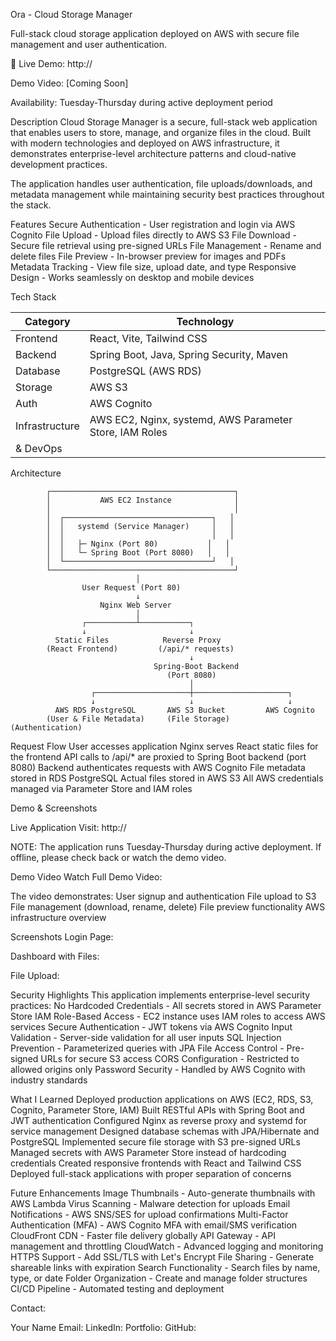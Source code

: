 Ora - Cloud Storage Manager

Full-stack cloud storage application deployed on AWS with secure file management and user authentication.

🔗 Live Demo: http://

Demo Video: [Coming Soon]

Availability: Tuesday-Thursday during active deployment period

Description
Cloud Storage Manager is a secure, full-stack web application that enables users to store, manage, and organize files in the cloud. Built with modern technologies and deployed on AWS infrastructure, it demonstrates enterprise-level architecture patterns and cloud-native development practices.

The application handles user authentication, file uploads/downloads, and metadata management while maintaining security best practices throughout the stack.

Features
    Secure Authentication - User registration and login via AWS Cognito
    File Upload - Upload files directly to AWS S3
    File Download - Secure file retrieval using pre-signed URLs
    File Management - Rename and delete files
    File Preview - In-browser preview for images and PDFs
    Metadata Tracking - View file size, upload date, and type
    Responsive Design - Works seamlessly on desktop and mobile devices

Tech Stack

| Category        |         Technology |
|-----------------|--------------------|
| Frontend        | React, Vite, Tailwind CSS |
| Backend         | Spring Boot, Java, Spring Security, Maven |
| Database        | PostgreSQL (AWS RDS) |
| Storage         | AWS S3 |
| Auth            | AWS Cognito |
| Infrastructure  | AWS EC2, Nginx, systemd, AWS Parameter Store, IAM Roles |
| & DevOps 

Architecture

            ┌─────────────────────────────────────────┐
            │           AWS EC2 Instance              │
            │                                         │
            │  ┌─────────────────────────────────┐   │
            │  │   systemd (Service Manager)     │   │
            │  │                                 │   │
            │  │   ├─ Nginx (Port 80)           │   │
            │  │   └─ Spring Boot (Port 8080)   │   │
            │  └─────────────────────────────────┘   │
            └─────────────────────────────────────────┘
                                │
                    User Request (Port 80)
                                ↓
                        Nginx Web Server
                                │
                    ┌───────────┴───────────┐
                    ↓                       ↓
              Static Files            Reverse Proxy
            (React Frontend)         (/api/* requests)
                                            ↓
                                    Spring-Boot Backend
                                       (Port 8080)
                                            │
                      ┌─────────────────────┼─────────────────────┐
                      ↓                     ↓                     ↓
              AWS RDS PostgreSQL       AWS S3 Bucket         AWS Cognito
            (User & File Metadata)     (File Storage)        (Authentication)


Request Flow
    User accesses application
    Nginx serves React static files for the frontend
    API calls to /api/* are proxied to Spring Boot backend (port 8080)
    Backend authenticates requests with AWS Cognito
    File metadata stored in RDS PostgreSQL
    Actual files stored in AWS S3
    All AWS credentials managed via Parameter Store and IAM roles

Demo & Screenshots

Live Application
Visit: http://

NOTE: The application runs Tuesday-Thursday during active deployment. If offline, please check back or watch the demo video.

Demo Video
Watch Full Demo Video:

The video demonstrates:
    User signup and authentication
    File upload to S3
    File management (download, rename, delete)
    File preview functionality
    AWS infrastructure overview

Screenshots
Login Page: 

Dashboard with Files: 

File Upload: 


Security Highlights
    This application implements enterprise-level security practices:
    No Hardcoded Credentials - All secrets stored in AWS Parameter Store
    IAM Role-Based Access - EC2 instance uses IAM roles to access AWS services
    Secure Authentication - JWT tokens via AWS Cognito
    Input Validation - Server-side validation for all user inputs
    SQL Injection Prevention - Parameterized queries with JPA
    File Access Control - Pre-signed URLs for secure S3 access
    CORS Configuration - Restricted to allowed origins only
    Password Security - Handled by AWS Cognito with industry standards

What I Learned
    Deployed production applications on AWS (EC2, RDS, S3, Cognito, Parameter Store, IAM)
    Built RESTful APIs with Spring Boot and JWT authentication
    Configured Nginx as reverse proxy and systemd for service management
    Designed database schemas with JPA/Hibernate and PostgreSQL
    Implemented secure file storage with S3 pre-signed URLs
    Managed secrets with AWS Parameter Store instead of hardcoding credentials
    Created responsive frontends with React and Tailwind CSS
    Deployed full-stack applications with proper separation of concerns


Future Enhancements
    Image Thumbnails - Auto-generate thumbnails with AWS Lambda
    Virus Scanning - Malware detection for uploads
    Email Notifications - AWS SNS/SES for upload confirmations
    Multi-Factor Authentication (MFA) - AWS Cognito MFA with email/SMS verification
    CloudFront CDN - Faster file delivery globally
    API Gateway - API management and throttling
    CloudWatch - Advanced logging and monitoring
    HTTPS Support - Add SSL/TLS with Let's Encrypt
    File Sharing - Generate shareable links with expiration
    Search Functionality - Search files by name, type, or date
    Folder Organization - Create and manage folder structures
    CI/CD Pipeline - Automated testing and deployment


Contact:

Your Name
    Email: 
    LinkedIn: 
    Portfolio: 
    GitHub: 